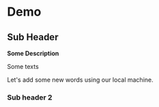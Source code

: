 
# Demo

## Sub Header

**Some Description**

Some texts

Let's add some new words using our local machine.

### Sub header 2
